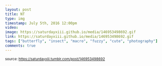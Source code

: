 ```yaml
---
layout: post
title: NT
type: img
timestamp: July 5th, 2016 12:00pm
video: 
image: https://saturdayxiii.github.io/media/146953498692.gif
link: https://saturdayxiii.github.io/media/146953498692.gif
tags: ["butterfly", "insect", "macro", "fuzzy", "cute", "photography"]
comments: true
---
```

  
<small>source: https://saturdayxiii.tumblr.com/post/146953498692</small>